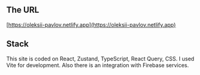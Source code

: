 ## The URL

[https://oleksii-pavlov.netlify.app](https://oleksii-pavlov.netlify.app)

## Stack

This site is coded on React, Zustand, TypeScript, React Query, CSS. I used Vite for development.
Also there is an integration with Firebase services.
